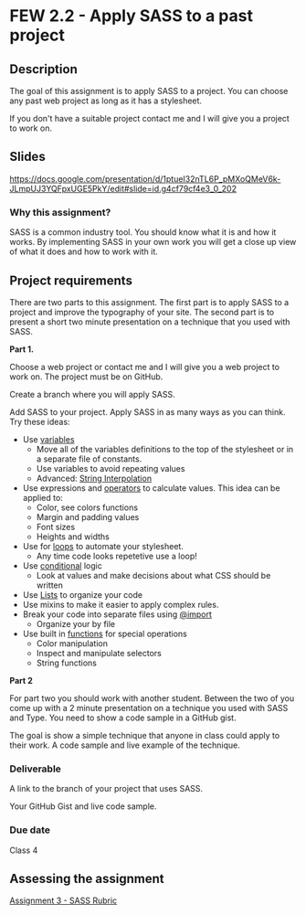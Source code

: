 # FEW 2.2 - Apply SASS to a past project

## Description 

The goal of this assignment is to apply SASS to a project. You can choose any past web project as long as it has a stylesheet. 

If you don't have a suitable project contact me and I will give you a project to work on. 

## Slides 

https://docs.google.com/presentation/d/1ptueI32nTL6P_pMXoQMeV6k-JLmpUJ3YQFpxUGE5PkY/edit#slide=id.g4cf79cf4e3_0_202

### Why this assignment?

SASS is a common industry tool. You should know what it is and how it works. By implementing SASS in your own work you will get a close up view of what it does and how to work with it. 

## Project requirements

There are two parts to this assignment. The first part is to apply SASS to a project and improve the typography of your site. The second part is to present a short two minute presentation on a technique that you used with SASS. 

**Part 1.**

Choose a web project or contact me and I will give you a web project to work on. The project must be on GitHub. 

Create a branch where you will apply SASS. 

Add SASS to your project. Apply SASS in as many ways as you can think. Try these ideas: 

- Use [variables](https://sass-lang.com/documentation/variables)
  - Move all of the variables definitions to the top of the stylesheet or in a separate file of constants.
  - Use variables to avoid repeating values
  - Advanced: [String Interpolation](https://sass-lang.com/documentation/interpolation)
- Use expressions and [operators](https://sass-lang.com/documentation/operators) to calculate values. This idea can be applied to: 
  - Color, see colors functions
  - Margin and padding values 
  - Font sizes 
  - Heights and widths
- Use for [loops](https://sass-lang.com/documentation/at-rules/control) to automate your stylesheet.
  - Any time code looks repetetive use a loop!
- Use [conditional](https://sass-lang.com/documentation/at-rules/control) logic
  - Look at values and make decisions about what CSS should be written
- Use [Lists](https://sass-lang.com/documentation/functions/list) to organize your code
- Use mixins to make it easier to apply complex rules. 
- Break your code into separate files using [@import](https://sass-lang.com/documentation/at-rules/import#partials)
  - Organize your by file
- Use built in [functions](https://sass-lang.com/documentation/functions) for special operations
  - Color manipulation
  - Inspect and manipulate selectors
  - String functions
  

**Part 2**

For part two you should work with another student. Between the two of you come up with a 2 minute presentation on a technique you used with SASS and Type. You need to show a code sample in a GitHub gist.

The goal is show a simple technique that anyone in class could apply to their work. A code sample and live example of the technique. 

### Deliverable

A link to the branch of your project that uses SASS. 

Your GitHub Gist and live code sample. 

### Due date

Class 4

## Assessing the assignment

[Assignment 3 - SASS Rubric](assignment-03-SASS-rubric.md)



